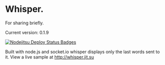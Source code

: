 Whisper.
=======
For sharing briefly.

Current version: 0.1.9

[![Nodejitsu Deploy Status Badges](https://webhooks.nodejitsu.com/talon/Whisper.png)](https://webops.nodejitsu.com#talon/whisper)

Built with node.js and socket.io whisper displays only the last words sent to it.
View a live sample at http://whisper.jit.su
